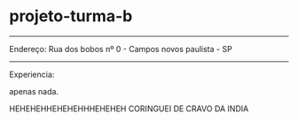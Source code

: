 # projeto-turma-b

---

Endereço: Rua dos bobos nº 0 - Campos novos paulista - SP

---

Experiencia:

apenas nada.


HEHEHEHHEHEHEHHHEHEHEH CORINGUEI DE CRAVO DA INDIA
